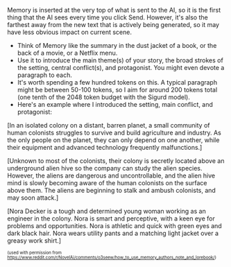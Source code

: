 Memory is inserted at the very top of what is sent to the AI, so it is the first thing that the AI sees every time you click Send. However, it's also the farthest away from the new text that is actively being generated, so it may have less obvious impact on current scene.

- Think of Memory like the summary in the dust jacket of a book, or the back of a movie, or a Netflix menu.
- Use it to introduce the main theme(s) of your story, the broad strokes of the setting, central conflict(s), and protagonist. You might even devote a paragraph to each.
- It's worth spending a few hundred tokens on this. A typical paragraph might be between 50-100 tokens, so I aim for around 200 tokens total (one tenth of the 2048 token budget with the Sigurd model).
- Here's an example where I introduced the setting, main conflict, and protagonist:

[In an isolated colony on a distant, barren planet, a small community of human colonists struggles to survive and build agriculture and industry. As the only people on the planet, they can only depend on one another, while their equipment and advanced technology frequently malfunctions.]

[Unknown to most of the colonists, their colony is secretly located above an underground alien hive so the company can study the alien species. However, the aliens are dangerous and uncontrollable, and the alien hive mind is slowly becoming aware of the human colonists on the surface above them. The aliens are beginning to stalk and ambush colonists, and may soon attack.]

[Nora Decker is a tough and determined young woman working as an engineer in the colony. Nora is smart and perceptive, with a keen eye for problems and opportunities. Nora is athletic and quick with green eyes and dark black hair. Nora wears utility pants and a matching light jacket over a greasy work shirt.]

<sub><sup>(used with permission from https://www.reddit.com/r/NovelAi/comments/o3seew/how_to_use_memory_authors_note_and_lorebook/)</sub></sup>